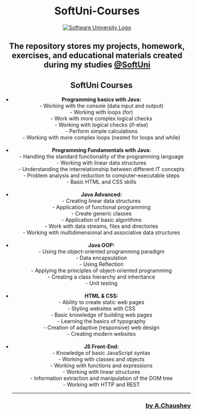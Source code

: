 <!DOCTYPE html>
<html lang="en">
  <head>
    <meta charset="UTF-8" />
    <meta http-equiv="X-UA-Compatible" content="IE=edge" />
    <meta name="viewport" content="width=device-width, initial-scale=1.0" />
  </head>

  <body>
    <header>
      <h1 align="center">SoftUni-Courses</h1>
      <section>
        <article>
          <a href="https://softuni.bg/">
            <img
              src="https://softuni.bg/content/images/svg-logos/software-university-logo.svg?sanitize=true"
              alt="Software University Logo"
              class="softuni__header__logo__link__img"
            />
          </a>
        </article>
        <article>
          <h2 align="center">
            The repository stores my projects, homework, exercises, and
            educational materials created during my studies
            <a href="https://softuni.bg/" target="_blank">@SoftUni</a>
          </h2>
          <ul>
              <h2>SoftUni Courses</h2>
            <li>
                <b>Programming basics with Java:</b>
                <br />- Working with the console (data input and output) 
                <br />- Working with loops (for) 
                <br />- Work with more complex logical checks
                <br />- Working with logical checks (if-else) 
                <br />- Perform simple calculations 
                <br />- Working with more complex loops (nested for loops and while)
            </li>
              <br>
            <li>
                <b>Programming Fundamentals with Java:</b> 
                <br />- Handling the standard functionality of the programming language
                <br />- Working with linear data structures 
                <br />- Understanding the interrelationship between different IT concepts
                <br />- Problem analysis and reduction to computer-executable steps 
                <br />- Basic HTML and CSS skills
            </li>
              <br>
            <li>
                <b>Java Advanced:</b> 
                <br />- Creating linear data structures 
                <br />- Application of functional programming 
                <br />- Create generic classes
                <br />- Application of basic algorithms 
                <br />- Work with data streams, files and directories 
                <br />- Working with multidimensional and associative data structures
            </li>
              <br>
            <li>
                <b>Java OOP: </b>
                <br />- Using the object-oriented programming paradigm 
                <br />- Data encapsulation 
                <br />- Using Reflection
                <br />- Applying the principles of object-oriented programming
                <br />- Creating a class hierarchy and inheritance
                <br />- Unit testing 
            </li>
              <br>
            <li>
                <b>HTML & CSS:</b>
                <br />- Ability to create static web pages
                <br />- Styling websites with CSS
                <br />- Basic knowledge of building web pages
                <br />- Learning the basics of typography
                <br />- Creation of adaptive (responsive) web design
                <br />- Creating modern websites
            </li>
              <br>
            <li>
                <b>JS Front-End:</b>
                <br />- Knowledge of basic JavaScript syntax
                <br />- Working with classes and objects
                <br />- Working with functions and expressions
                <br />- Working with linear structures
                <br />- Information extraction and manipulation of the DOM tree
                <br />- Working with HTTP and REST
            </li>
              <hr>
          </ul>
          <h3 align="right">
            <a href="https://github.com/aChaushev" target="_blank">
              by A.Chaushev</a
            >
          </h3>
        </article>
      </section>
    </header>
  </body>
</html>
